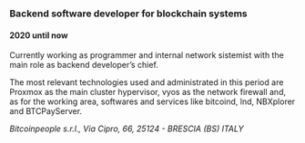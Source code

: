 
### Backend software developer for blockchain systems
#### 2020 until now

Currently working as programmer and internal network sistemist with the main role as backend developer’s chief.

The most relevant technologies used and administrated in this period are Proxmox as the main cluster hypervisor, vyos as the network firewall and, as for the working area, softwares and services like bitcoind, lnd, NBXplorer and BTCPayServer.

*Bitcoinpeople s.r.l., Via Cipro, 66, 25124 - BRESCIA (BS) ITALY*
